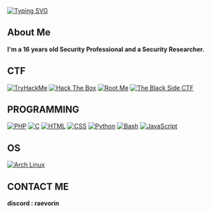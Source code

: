 
[![Typing SVG](https://readme-typing-svg.herokuapp.com?font=courier+new&color=A2D9FF&lines=Maxence+|+Cybersecurity+Researcher)](https://git.io/typing-svg)
## About Me
**I'm a 16 years old Security Professional and a Security Researcher.**

## CTF
[![TryHackMe](https://img.shields.io/badge/TryHackMe-212C42?style=for-the-badge&logo=tryhackme&logoColor=white)](https://tryhackme.com/p/Hysox)
[![Hack The Box](https://img.shields.io/badge/Hack%20The%20Box-4CAF50?style=for-the-badge&logo=hackthebox&logoColor=white)](https://app.hackthebox.com/users/1903314)
[![Root Me](https://img.shields.io/badge/Root%20Me-3D3D3D?style=for-the-badge&logo=rootme&logoColor=white)](https://www.root-me.org/Hysoxx)
[![The Black Side CTF](https://img.shields.io/badge/The%20Black%20Side%20CTF-00BFFF?style=for-the-badge&logo=appveyor&logoColor=white)](https://theblackside.fr/profil/Hysox)


## PROGRAMMING
[![PHP](https://img.shields.io/badge/PHP-777BB4?style=for-the-badge&logo=php&logoColor=white)](https://www.php.net/)
[![C](https://img.shields.io/badge/C-A8B400?style=for-the-badge&logo=c&logoColor=white)](https://en.wikipedia.org/wiki/C_(programming_language))
[![HTML](https://img.shields.io/badge/HTML-E34F26?style=for-the-badge&logo=html5&logoColor=white)](https://developer.mozilla.org/en-US/docs/Web/HTML)
[![CSS](https://img.shields.io/badge/CSS-1572B6?style=for-the-badge&logo=css3&logoColor=white)](https://developer.mozilla.org/en-US/docs/Web/CSS)
[![Python](https://img.shields.io/badge/Python-3776AB?style=for-the-badge&logo=python&logoColor=white)](https://www.python.org/)
[![Bash](https://img.shields.io/badge/Bash-4EAA25?style=for-the-badge&logo=gnubash&logoColor=white)](https://www.gnu.org/software/bash/)
[![JavaScript](https://img.shields.io/badge/JavaScript-F7DF1E?style=for-the-badge&logo=javascript&logoColor=white)](https://developer.mozilla.org/en-US/docs/Web/JavaScript)



## OS
[![Arch Linux](https://img.shields.io/badge/Arch%20Linux-1793D1?style=for-the-badge&logo=archlinux&logoColor=white)](https://archlinux.org)

## CONTACT ME 

**discord : raevorin**<br>
